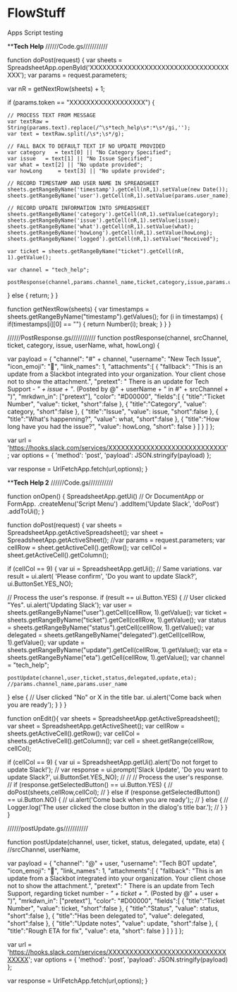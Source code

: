 # FlowStuff
Apps Script testing

**************************Tech Help************************
//////Code.gs///////////

function doPost(request) {
  var sheets = SpreadsheetApp.openById('XXXXXXXXXXXXXXXXXXXXXXXXXXXXXXXXXXXX');
  var params = request.parameters;

  var nR = getNextRow(sheets) + 1;

  if (params.token == "XXXXXXXXXXXXXXXXXX") {

    // PROCESS TEXT FROM MESSAGE
    var textRaw = String(params.text).replace(/^\s*tech_help\s*:*\s*/gi,'');
    var text = textRaw.split(/\s*;\s*/g);

    // FALL BACK TO DEFAULT TEXT IF NO UPDATE PROVIDED
    var category   = text[0] || "No Category Specified";
    var issue   = text[1] || "No Issue Specified";
    var what = text[2] || "No update provided";
    var howLong     = text[3] || "No update provided";

    // RECORD TIMESTAMP AND USER NAME IN SPREADSHEET
    sheets.getRangeByName('timestamp').getCell(nR,1).setValue(new Date());
    sheets.getRangeByName('user').getCell(nR,1).setValue(params.user_name);

    // RECORD UPDATE INFORMATION INTO SPREADSHEET
    sheets.getRangeByName('category').getCell(nR,1).setValue(category);
    sheets.getRangeByName('issue').getCell(nR,1).setValue(issue);
    sheets.getRangeByName('what').getCell(nR,1).setValue(what);
    sheets.getRangeByName('howLong').getCell(nR,1).setValue(howLong);
    sheets.getRangeByName('logged').getCell(nR,1).setValue("Received");
    
    var ticket = sheets.getRangeByName("ticket").getCell(nR, 1).getValue();

    var channel = "tech_help";

    postResponse(channel,params.channel_name,ticket,category,issue,params.user_name,what,howLong);


  } else {
    return;
  }
}

function getNextRow(sheets) {
  var timestamps = sheets.getRangeByName("timestamp").getValues();
  for (i in timestamps) {
    if(timestamps[i][0] == "") {
      return Number(i);
      break;
    }
  }
}


//////PostResponse.gs///////////
function postResponse(channel, srcChannel, ticket, category, issue, userName, what, howLong) {

  var payload = {
    "channel": "#" + channel,
    "username": "New Tech Issue",
    "icon_emoji": ":space_invader:",
    "link_names": 1,
    "attachments":[
       {
          "fallback": "This is an update from a Slackbot integrated into your organization. Your client chose not to show the attachment.",
          "pretext": " There is an update for Tech Support - *" + issue + "*. (Posted by @" + userName + " in #" + srcChannel + ")",
          "mrkdwn_in": ["pretext"],
          "color": "#D00000",
          "fields":[
             {
                "title":"Ticket Number",
                "value": ticket,
                "short":false
             },
             {
                "title":"Category",
                "value": category,
                "short":false
             },
             {
                "title":"Issue",
                "value": issue,
                "short":false
             },
             {
                "title":"What's happenning?",
                "value": what,
                "short":false
             },
             {
                "title":"How long have you had the issue?",
                "value": howLong,
                "short": false
             }
          ]
       }
    ]
  };

  var url = 'https://hooks.slack.com/services/XXXXXXXXXXXXXXXXXXXXXXXXXXXX';
  var options = {
    'method': 'post',
    'payload': JSON.stringify(payload)
  };

  var response = UrlFetchApp.fetch(url,options);
}


**************************Tech Help 2************************
//////Code.gs///////////

function onOpen() {
  SpreadsheetApp.getUi() // Or DocumentApp or FormApp.
      .createMenu('Script Menu')
      .addItem('Update Slack', 'doPost')
      .addToUi();
}

function doPost(request) {
  var sheets = SpreadsheetApp.getActiveSpreadsheet();
  var sheet = SpreadsheetApp.getActiveSheet();
  //var params = request.parameters;
  var cellRow = sheet.getActiveCell().getRow();
  var cellCol = sheet.getActiveCell().getColumn();
  
  if (cellCol == 9) {
  var ui = SpreadsheetApp.getUi(); // Same variations.
  var result = ui.alert(
     'Please confirm',
     'Do you want to update Slack?',
      ui.ButtonSet.YES_NO);

  // Process the user's response.
  if (result == ui.Button.YES) {
    // User clicked "Yes".
    ui.alert('Updating Slack');
    var user = sheets.getRangeByName("user").getCell(cellRow, 1).getValue();
    var ticket = sheets.getRangeByName("ticket").getCell(cellRow, 1).getValue();
    var status = sheets.getRangeByName("status").getCell(cellRow, 1).getValue();
    var delegated = sheets.getRangeByName("delegated").getCell(cellRow, 1).getValue();
    var update = sheets.getRangeByName("update").getCell(cellRow, 1).getValue();
    var eta = sheets.getRangeByName("eta").getCell(cellRow, 1).getValue();
    var channel = "tech_help";

    postUpdate(channel,user,ticket,status,delegated,update,eta); //params.channel_name,params.user_name
    
  } else {
    // User clicked "No" or X in the title bar.
    ui.alert('Come back when you are ready');
  }
  }
}

function onEdit(){
  var sheets = SpreadsheetApp.getActiveSpreadsheet();
  var sheet = SpreadsheetApp.getActiveSheet();
  var cellRow = sheets.getActiveCell().getRow();
  var cellCol = sheets.getActiveCell().getColumn();
  var cell = sheet.getRange(cellRow, cellCol);
  
  if (cellCol == 9) {
    var ui = SpreadsheetApp.getUi().alert('Do not forget to update Slack!');
//    var response = ui.prompt('Slack Update', 'Do you want to update Slack?', ui.ButtonSet.YES_NO);
//
// // Process the user's response.
//    if (response.getSelectedButton() == ui.Button.YES) {
//      doPost(sheets,cellRow,cellCol);
//    } else if (response.getSelectedButton() == ui.Button.NO) {
//      ui.alert('Come back when you are ready');;
//    } else {
//      Logger.log('The user clicked the close button in the dialog\'s title bar.');
//    }
  }   
}


//////postUpdate.gs///////////

function postUpdate(channel, user, ticket, status, delegated, update, eta) { //srcChannel, userName, 

  var payload = {
    "channel": "@" + user,
    "username": "Tech BOT update",
    "icon_emoji": ":space_invader:",
    "link_names": 1,
    "attachments":[
       {
          "fallback": "This is an update from a Slackbot integrated into your organization. Your client chose not to show the attachment.",
          "pretext": " There is an update from Tech Support, regarding ticket number - *" + ticket + "*. (Posted by @" + user + ")",
          "mrkdwn_in": ["pretext"],
          "color": "#D00000",
          "fields":[
             {
                "title":"Ticket Number",
                "value": ticket,
                "short":false
             },
             {
                "title":"Status",
                "value": status,
                "short":false
             },
             {
                "title":"Has been delegated to",
                "value": delegated,
                "short":false
             },
             {
                "title":"Update notes",
                "value": update,
                "short":false
             },
             {
                "title":"Rough ETA for fix",
                "value": eta,
                "short": false
             }
          ]
       }
    ]
  };

  var url = 'https://hooks.slack.com/services/XXXXXXXXXXXXXXXXXXXXXXXXXXXXXXXXX';
  var options = {
    'method': 'post',
    'payload': JSON.stringify(payload)
  };

  var response = UrlFetchApp.fetch(url,options);
}
